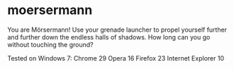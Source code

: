 moersermann
===========

You are Mörsermann!
Use your grenade launcher to propel yourself further and further down the endless halls of shadows.
How long can you go without touching the ground?

Tested on Windows 7:
Chrome 29
Opera 16
Firefox 23
Internet Explorer 10 


